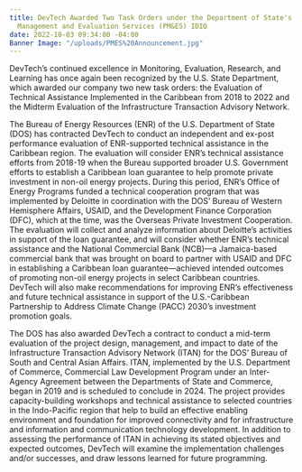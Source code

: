 ```yaml
---
title: DevTech Awarded Two Task Orders under the Department of State's Performance
  Management and Evaluation Services (PM&ES) IDIQ
date: 2022-10-03 09:34:00 -04:00
Banner Image: "/uploads/PMES%20Announcement.jpg"
---
```


DevTech’s continued excellence in Monitoring, Evaluation, Research, and Learning has once again been recognized by the U.S. State Department, which awarded our company two new task orders: the Evaluation of Technical Assistance Implemented in the Caribbean from 2018 to 2022 and the Midterm Evaluation of the Infrastructure Transaction Advisory Network.

The Bureau of Energy Resources (ENR) of the U.S. Department of State (DOS) has contracted DevTech to conduct an independent and ex-post performance evaluation of ENR-supported technical assistance in the Caribbean region. The evaluation will consider ENR’s technical assistance efforts from 2018-19 when the Bureau supported broader U.S. Government efforts to establish a Caribbean loan guarantee to help promote private investment in non-oil energy projects. During this period, ENR’s Office of Energy Programs funded a technical cooperation program that was implemented by Deloitte in coordination with the DOS’ Bureau of Western Hemisphere Affairs, USAID, and the Development Finance Corporation (DFC), which at the time, was the Overseas Private Investment Cooperation. The evaluation will collect and analyze information about Deloitte’s activities in support of the loan guarantee, and will consider whether ENR’s technical assistance and the National Commercial Bank (NCB)—a Jamaica-based commercial bank that was brought on board to partner with USAID and DFC in establishing a Caribbean loan guarantee—achieved intended outcomes of promoting non-oil energy projects in select Caribbean countries. DevTech will also make recommendations for improving ENR’s effectiveness and future technical assistance in support of the U.S.-Caribbean Partnership to Address Climate Change (PACC) 2030’s investment promotion goals.

The DOS has also awarded DevTech a contract to conduct a mid-term evaluation of the project design, management, and impact to date of the Infrastructure Transaction Advisory Network (ITAN) for the DOS’ Bureau of South and Central Asian Affairs. ITAN, implemented by the U.S. Department of Commerce, Commercial Law Development Program under an Inter-Agency Agreement between the Departments of State and Commerce, began in 2019 and is scheduled to conclude in 2024. The project provides capacity-building workshops and technical assistance to selected countries in the Indo-Pacific region that help to build an effective enabling environment and foundation for improved connectivity and for infrastructure and information and communication technology development. In addition to assessing the performance of ITAN in achieving its stated objectives and expected outcomes, DevTech will examine the implementation challenges and/or successes, and draw lessons learned for future programming.
